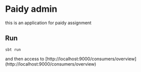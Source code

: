 # Paidy admin
this is an application for paidy assignment

## Run
```
sbt run
```
and then
access to [http://localhost:9000/consumers/overview] (http://localhost:9000/consumers/overview)
